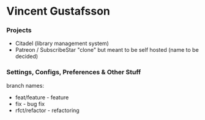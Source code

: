 # Vincent Gustafsson
### Projects
* Citadel (library management system)
* Patreon / SubscribeStar "clone" but meant to be self hosted (name to be decided)

### Settings, Configs, Preferences & Other Stuff
branch names:
  * feat/feature - feature
  * fix - bug fix
  * rfct/refactor - refactoring

